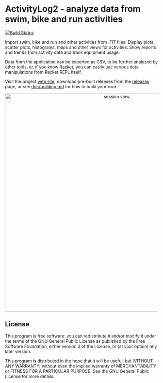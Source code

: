 # ActivityLog2 - analyze data from swim, bike and run activities

[![Build Status](https://travis-ci.org/alex-hhh/ActivityLog2.svg?branch=master)](https://travis-ci.org/alex-hhh/ActivityLog2)

Import swim, bike and run and other activities from .FIT files.  Display
plots, scatter plots, histograms, maps and other views for activities.  Show
reports and trends from activity data and track equipment usage.

Data from the application can be exported as CSV, to be further analyzed by
other tools, or, if you know [Racket](http://www.racket-lang.org), you can
easily use various data manipulations from Racket REPL itself.

Visit the project [web site](http://alex-hhh.github.io/ActivityLog2), download
pre-built releases from the
[releases](https://github.com/alex-hhh/ActivityLog2/releases) page, or see
[doc/building.md](doc/building.md) for how to build your own.

<p align="center">
<img align="center" width="720" 
     alt="session view" 
     src="https://drive.google.com/uc?export=download&id=0B5h4XOdkim72aS1PdERyNVhlbEU" />
</p>

## License

This program is free software: you can redistribute it and/or modify it under
the terms of the GNU General Public License as published by the Free Software
Foundation, either version 3 of the License, or (at your option) any later
version.

This program is distributed in the hope that it will be useful, but WITHOUT
ANY WARRANTY; without even the implied warranty of MERCHANTABILITY or FITNESS
FOR A PARTICULAR PURPOSE.  See the GNU General Public License for more
details.
